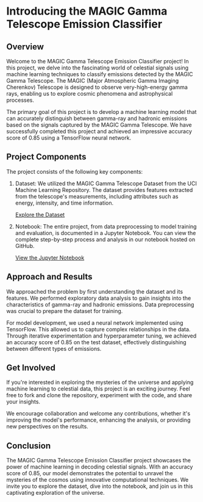 Introducing the MAGIC Gamma Telescope Emission Classifier
=========================================================


Overview
--------

Welcome to the MAGIC Gamma Telescope Emission Classifier project! In this project, we delve into the fascinating world of celestial signals using machine learning techniques to classify emissions detected by the MAGIC Gamma Telescope. The MAGIC (Major Atmospheric Gamma Imaging Cherenkov) Telescope is designed to observe very-high-energy gamma rays, enabling us to explore cosmic phenomena and astrophysical processes.

The primary goal of this project is to develop a machine learning model that can accurately distinguish between gamma-ray and hadronic emissions based on the signals captured by the MAGIC Gamma Telescope. We have successfully completed this project and achieved an impressive accuracy score of 0.85 using a TensorFlow neural network.

Project Components
------------------

The project consists of the following key components:

1.  Dataset: We utilized the MAGIC Gamma Telescope Dataset from the UCI Machine Learning Repository. The dataset provides features extracted from the telescope's measurements, including attributes such as energy, intensity, and time information.

    [Explore the Dataset](https://archive.ics.uci.edu/ml/datasets/magic+gamma+telescope)

2.  Notebook: The entire project, from data preprocessing to model training and evaluation, is documented in a Jupyter Notebook. You can view the complete step-by-step process and analysis in our notebook hosted on GitHub.

    [View the Jupyter Notebook](https://github.com/justA-Noobdev/MAGIC-gamma-telescope/blob/main/MAGIC.ipynb)

Approach and Results
--------------------

We approached the problem by first understanding the dataset and its features. We performed exploratory data analysis to gain insights into the characteristics of gamma-ray and hadronic emissions. Data preprocessing was crucial to prepare the dataset for training.

For model development, we used a neural network implemented using TensorFlow. This allowed us to capture complex relationships in the data. Through iterative experimentation and hyperparameter tuning, we achieved an accuracy score of 0.85 on the test dataset, effectively distinguishing between different types of emissions.

Get Involved
------------

If you're interested in exploring the mysteries of the universe and applying machine learning to celestial data, this project is an exciting journey. Feel free to fork and clone the repository, experiment with the code, and share your insights.

We encourage collaboration and welcome any contributions, whether it's improving the model's performance, enhancing the analysis, or providing new perspectives on the results.

Conclusion
----------

The MAGIC Gamma Telescope Emission Classifier project showcases the power of machine learning in decoding celestial signals. With an accuracy score of 0.85, our model demonstrates the potential to unravel the mysteries of the cosmos using innovative computational techniques. We invite you to explore the dataset, dive into the notebook, and join us in this captivating exploration of the universe.
